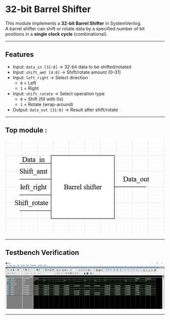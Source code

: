 # 32-bit Barrel Shifter

This module implements a **32-bit Barrel Shifter** in SystemVerilog.  
A barrel shifter can shift or rotate data by a specified number of bit positions in a **single clock cycle** (combinational).  

---

##  Features
- Input: `data_in [31:0]` → 32-bit data to be shifted/rotated  
- Input: `shift_amt [4:0]` → Shift/rotate amount (0–31)  
- Input: `left_right` → Select direction  
  - `0` = Left  
  - `1` = Right  
- Input: `shift_rotate` → Select operation type  
  - `0` = Shift (fill with 0s)  
  - `1` = Rotate (wrap-around)  
- Output: `data_out [31:0]` → Result after shift/rotate  

---
## Top module :

![top module barrel shifter](images/barrel_shifter_top.png) 

---
##  Testbench Verification

![top module barrel shifter](images/barrel_shifter.png) 

---